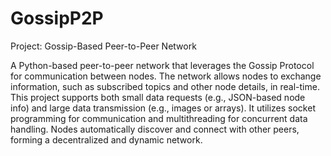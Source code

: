 # GossipP2P
Project: Gossip-Based Peer-to-Peer Network 

A Python-based peer-to-peer network that leverages the Gossip Protocol for communication between nodes. The network allows nodes to exchange information, such as subscribed topics and other node details, in real-time. This project supports both small data requests (e.g., JSON-based node info) and large data transmission (e.g., images or arrays). It utilizes socket programming for communication and multithreading for concurrent data handling. Nodes automatically discover and connect with other peers, forming a decentralized and dynamic network.

